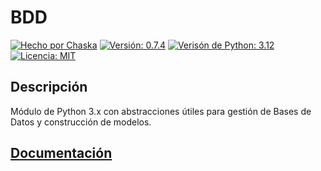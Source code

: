 

# BDD

[![Hecho por Chaska](https://img.shields.io/badge/hecho_por-Ch'aska-303030.svg)](https://cajadeideas.ar)
[![Versión: 0.7.4](https://img.shields.io/badge/version-v0.5.2-green.svg)](https://github.com/hernanatn/github.com/hernanatn/bdd.py/releases/latest)
[![Verisón de Python: 3.12](https://img.shields.io/badge/Python-3.12-blue?logo=python)](https://www.python.org/downloads/release/python-3120/)
[![Licencia: MIT](https://img.shields.io/badge/Licencia-MIT-lightgrey.svg)](LICENSE)


## Descripción
Módulo de Python 3.x con abstracciones útiles para gestión de Bases de Datos y construcción de modelos.

## [Documentación](/docs)
